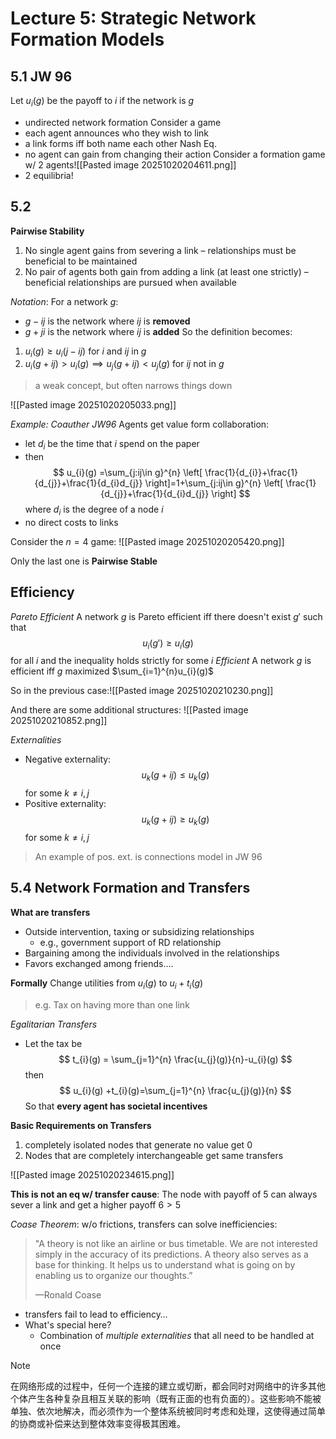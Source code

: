 # Lecture 5: Strategic Network Formation Models

## 5.1 JW 96
Let  $u_{i}(g)$ be the payoff to $i$ if the network is $g$
- undirected network formation
Consider a game
- each agent announces who they wish to link
- a link forms iff both name each other
Nash Eq.
- no agent can gain from changing their action
Consider a formation game w/ 2 agents![[Pasted image 20251020204611.png]]
- 2 equilibria!
## 5.2
**Pairwise Stability**
1. No single agent gains from severing a link – relationships must be beneficial to be maintained
2. No pair of agents both gain from adding a link (at least one strictly) – beneficial relationships are pursued when available

*Notation*:
For a network $g$:
- $g-ij$ is the network where $ij$ is **removed**
- $g+ji$ is the network where $ij$ is **added**
So the definition becomes:
1. $u_{i}(g)\ge u_{i}(j-ij)$ for $i$ and $ij$ in $g$
2. $u_{i}(g+ij)>u_{i}(g)\implies u_{j}(g+ij)<u_{j}(g)$ for $ij$ not in $g$
>a weak concept, but often narrows things down

![[Pasted image 20251020205033.png]]

*Example: Coauther JW96*
Agents get value form collaboration:
- let $d_{i}$ be the time that $i$ spend on the paper
- then $$
u_{i}(g) =\sum_{j:ij\in g}^{n} \left[ \frac{1}{d_{i}}+\frac{1}{d_{j}}+\frac{1}{d_{i}d_{j}} \right]=1+\sum_{j:ij\in g}^{n} \left[ \frac{1}{d_{j}}+\frac{1}{d_{i}d_{j}} \right]
	$$where $d_{i}$ is the degree of a node $i$
- no direct costs to links

Consider the $n=4$ game:
![[Pasted image 20251020205420.png]]

Only the last one is **Pairwise Stable**

## Efficiency
*Pareto Efficient*
A network $g$ is Pareto efficient iff there doesn't exist $g'$ such that $$
u_{i}(g')\ge u_{i}(g)
$$for all $i$ and the inequality holds strictly for some $i$
*Efficient*
A network $g$ is efficient iff $g$ maximized $\sum_{i=1}^{n}u_{i}(g)$

So in the previous case:![[Pasted image 20251020210230.png]]

And there are some additional structures:
![[Pasted image 20251020210852.png]]


*Externalities*
- Negative externality:$$
u_{k}(g+ij)\le u_{k}(g)
$$for some $k\neq i,j$
- Positive externality:$$
u_{k}(g+ij)\ge u_{k}(g)
$$for some $k\neq i,j$
> An example of pos. ext. is connections model in JW 96

## 5.4 Network Formation and Transfers

**What are transfers**
- Outside intervention, taxing or subsidizing relationships
	- e.g., government support of RD relationship
- Bargaining among the individuals involved in the relationships
- Favors exchanged among friends….

**Formally**
Change utilities from $u_{i}(g)$ to $u_{i}+t_{i}(g)$
> e.g. Tax on having more than one link

*Egalitarian Transfers*
- Let the tax be $$
t_{i}(g) = \sum_{j=1}^{n} \frac{u_{j}(g)}{n}-u_{i}(g)
$$then $$
u_{i}(g) +t_{i}(g)=\sum_{j=1}^{n} \frac{u_{j}(g)}{n}
$$So that **every agent has societal incentives**


**Basic Requirements on Transfers**
1. completely isolated nodes that generate no value get $0$
2. Nodes that are completely interchangeable get same transfers

![[Pasted image 20251020234615.png]]

**This is not an eq w/ transfer cause**:
The node with payoff of 5 can always sever a link and get a higher payoff $6>5$

*Coase Theorem*:
w/o frictions, transfers can solve inefficiencies:
> "A theory is not like an airline or bus timetable. We are not interested simply in the accuracy of its predictions. A theory also serves as a base for thinking. It helps us to understand what is going on by enabling us to organize our thoughts.”
>
>—Ronald Coase

- transfers fail to lead to efficiency…
- What's special here?
	- Combination of *multiple externalities* that all need to be handled at once

>[!note]
>在网络形成的过程中，任何一个连接的建立或切断，都会同时对网络中的许多其他个体产生各种复杂且相互关联的影响（既有正面的也有负面的）。这些影响不能被单独、依次地解决，而必须作为一个整体系统被同时考虑和处理，这使得通过简单的协商或补偿来达到整体效率变得极其困难。

